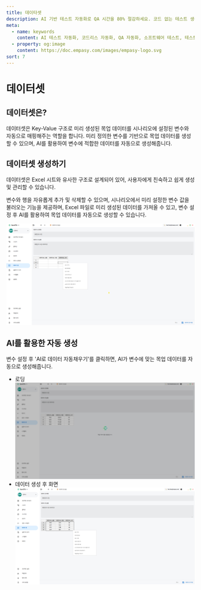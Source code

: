 ```yaml
---
title: 데이타셋
description: AI 기반 테스트 자동화로 QA 시간을 80% 절감하세요. 코드 없는 테스트 생성, 자연어 시나리오 작성, 다양한 플랫폼 지원으로 QA의 새로운 기준을 제시합니다.
meta:
  - name: keywords
    content: AI 테스트 자동화, 코드리스 자동화, QA 자동화, 소프트웨어 테스트, 테스트 시나리오 생성, 코드리스 테스트, 자연어 테스트, 테스트 자동화 도구, 테스트 자동화 플랫폼, 테스트 효율화, Playwright , Selenium , QAOps, TestOps, Shift-Left 테스트, Shift‑Right 테스트
  - property: og:image
    content: https://doc.empasy.com/images/empasy-logo.svg
sort: 7
---
```


# 데이터셋

## 데이터셋은?

데이터셋은 Key-Value 구조로 미리 생성된 목업 데이터를 시나리오에 설정된 변수와 자동으로 매핑해주는 역할을 합니다.
미리 정의한 변수를 기반으로 목업 데이터를 생성할 수 있으며, AI를 활용하여 변수에 적합한 데이터를 자동으로 생성해줍니다.

## 데이터셋 생성하기

데이터셋은 Excel 시트와 유사한 구조로 설계되어 있어, 사용자에게 친숙하고 쉽게 생성 및 관리할 수 있습니다.

변수와 행을 자유롭게 추가 및 삭제할 수 있으며, 시나리오에서 미리 설정한 변수 값을 불러오는 기능을 제공하며,
Excel 파일로 미리 생성된 데이터를 가져올 수 있고, 변수 설정 후 AI를 활용하여 목업 데이터를 자동으로 생성할 수 있습니다.

![image](./image/dataset.png)

## AI를 활용한 자동 생성

변수 설정 후 'AI로 데이터 자동채우기'를 클릭하면, AI가 변수에 맞는 목업 데이터를 자동으로 생성해줍니다.

- 로딩
  ![image](./image/dataset_loading.png)
- 데이터 생성 후 화면
  ![image](./image/dataset_ai.png)
